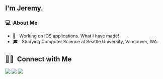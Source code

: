 ## I'm Jeremy.

### 💻 &nbsp;About Me 

- 📱 &nbsp; Working on iOS applications. <a href="https://jermhern.carrd.co"> What I have made!</a>
- 🎓 &nbsp; Studying Computer Science at Seattle University, Vancouver, WA.

##  🤝🏻 &nbsp;Connect with Me

<p>
<a href="https://jermhern.carrd.co/"><img src="https://img.shields.io/badge/-My%Portfolio-3423A6?style=flat-square&logo=Google-Chrome&logoColor=white"/></a>
<a href="https://www.linkedin.com/in/jeremy-hernandez-/"><img src="https://img.shields.io/badge/-Jeremy%20Hernandez-0077B5?style=flat-square&logo=Linkedin&logoColor=white"/></a>
<a href="mailto:jermhern@gamil.com"><img src="https://img.shields.io/badge/-jermhern@gamil.com-D14836?style=flat-square&logo=Gmail&logoColor=white"/></a>

<!--

